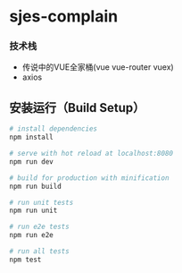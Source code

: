 # sjes-complain

### 技术栈
- 传说中的VUE全家桶(vue vue-router vuex)
- axios

## 安装运行（Build Setup）

``` bash
# install dependencies
npm install

# serve with hot reload at localhost:8080
npm run dev

# build for production with minification
npm run build

# run unit tests
npm run unit

# run e2e tests
npm run e2e

# run all tests
npm test
```
